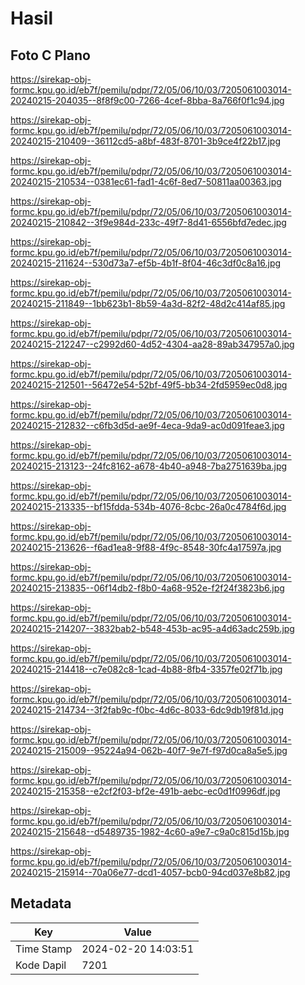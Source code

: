 # Hasil

## Foto C Plano

https://sirekap-obj-formc.kpu.go.id/eb7f/pemilu/pdpr/72/05/06/10/03/7205061003014-20240215-204035--8f8f9c00-7266-4cef-8bba-8a766f0f1c94.jpg

https://sirekap-obj-formc.kpu.go.id/eb7f/pemilu/pdpr/72/05/06/10/03/7205061003014-20240215-210409--36112cd5-a8bf-483f-8701-3b9ce4f22b17.jpg

https://sirekap-obj-formc.kpu.go.id/eb7f/pemilu/pdpr/72/05/06/10/03/7205061003014-20240215-210534--0381ec61-fad1-4c6f-8ed7-50811aa00363.jpg

https://sirekap-obj-formc.kpu.go.id/eb7f/pemilu/pdpr/72/05/06/10/03/7205061003014-20240215-210842--3f9e984d-233c-49f7-8d41-6556bfd7edec.jpg

https://sirekap-obj-formc.kpu.go.id/eb7f/pemilu/pdpr/72/05/06/10/03/7205061003014-20240215-211624--530d73a7-ef5b-4b1f-8f04-46c3df0c8a16.jpg

https://sirekap-obj-formc.kpu.go.id/eb7f/pemilu/pdpr/72/05/06/10/03/7205061003014-20240215-211849--1bb623b1-8b59-4a3d-82f2-48d2c414af85.jpg

https://sirekap-obj-formc.kpu.go.id/eb7f/pemilu/pdpr/72/05/06/10/03/7205061003014-20240215-212247--c2992d60-4d52-4304-aa28-89ab347957a0.jpg

https://sirekap-obj-formc.kpu.go.id/eb7f/pemilu/pdpr/72/05/06/10/03/7205061003014-20240215-212501--56472e54-52bf-49f5-bb34-2fd5959ec0d8.jpg

https://sirekap-obj-formc.kpu.go.id/eb7f/pemilu/pdpr/72/05/06/10/03/7205061003014-20240215-212832--c6fb3d5d-ae9f-4eca-9da9-ac0d091feae3.jpg

https://sirekap-obj-formc.kpu.go.id/eb7f/pemilu/pdpr/72/05/06/10/03/7205061003014-20240215-213123--24fc8162-a678-4b40-a948-7ba2751639ba.jpg

https://sirekap-obj-formc.kpu.go.id/eb7f/pemilu/pdpr/72/05/06/10/03/7205061003014-20240215-213335--bf15fdda-534b-4076-8cbc-26a0c4784f6d.jpg

https://sirekap-obj-formc.kpu.go.id/eb7f/pemilu/pdpr/72/05/06/10/03/7205061003014-20240215-213626--f6ad1ea8-9f88-4f9c-8548-30fc4a17597a.jpg

https://sirekap-obj-formc.kpu.go.id/eb7f/pemilu/pdpr/72/05/06/10/03/7205061003014-20240215-213835--06f14db2-f8b0-4a68-952e-f2f24f3823b6.jpg

https://sirekap-obj-formc.kpu.go.id/eb7f/pemilu/pdpr/72/05/06/10/03/7205061003014-20240215-214207--3832bab2-b548-453b-ac95-a4d63adc259b.jpg

https://sirekap-obj-formc.kpu.go.id/eb7f/pemilu/pdpr/72/05/06/10/03/7205061003014-20240215-214418--c7e082c8-1cad-4b88-8fb4-3357fe02f71b.jpg

https://sirekap-obj-formc.kpu.go.id/eb7f/pemilu/pdpr/72/05/06/10/03/7205061003014-20240215-214734--3f2fab9c-f0bc-4d6c-8033-6dc9db19f81d.jpg

https://sirekap-obj-formc.kpu.go.id/eb7f/pemilu/pdpr/72/05/06/10/03/7205061003014-20240215-215009--95224a94-062b-40f7-9e7f-f97d0ca8a5e5.jpg

https://sirekap-obj-formc.kpu.go.id/eb7f/pemilu/pdpr/72/05/06/10/03/7205061003014-20240215-215358--e2cf2f03-bf2e-491b-aebc-ec0d1f0996df.jpg

https://sirekap-obj-formc.kpu.go.id/eb7f/pemilu/pdpr/72/05/06/10/03/7205061003014-20240215-215648--d5489735-1982-4c60-a9e7-c9a0c815d15b.jpg

https://sirekap-obj-formc.kpu.go.id/eb7f/pemilu/pdpr/72/05/06/10/03/7205061003014-20240215-215914--70a06e77-dcd1-4057-bcb0-94cd037e8b82.jpg


## Metadata

| Key        | Value               |
| ---------- | ------------------- |
| Time Stamp | 2024-02-20 14:03:51 |
| Kode Dapil | 7201                |



